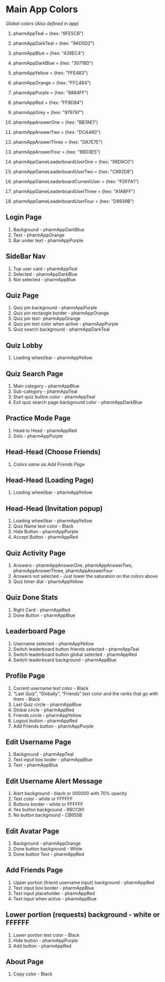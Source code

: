 
# Main App Colors
*Global colors (Also defined in app)*
1. pharmAppTeal = (hex: "6FE5CB")
1. pharmAppDarkTeal = (hex: "9AD5D2")
1. pharmAppBlue = (hex: "439EC4")
1. pharmAppDarkBlue = (hex: "30718D")
1. pharmAppYellow = (hex: "FFE483")
1. pharmAppOrange = (hex: "FFC484")
1. pharmAppPurple = (hex: "8884FF")
1. pharmAppRed = (hex: "FF8D84")
1. pharmAppGrey = (hex: "979797")

1. pharmAppAnswerOne = (hex: "BB7AE1")
1. pharmAppAnswerTwo = (hex: "DCA480")
1. pharmAppAnswerThree = (hex: "DA7E7E")
1. pharmAppAnswerFour = (hex: "88D3E5")


1. pharmAppGameLeaderboardUserOne = (hex: "98D8C0")
1. pharmAppGameLeaderboardUserTwo = (hex: "C892D8")
1. pharmAppGameLeaderboardCurrentUser = (hex: "FDFFA1")
1. pharmAppGameLeaderboardUserThree = (hex: "A1ABFF")
1. pharmAppGameLeaderboardUserFour = (hex: "D8939B")


## Login Page
1.  Background - pharmAppDarkBlue
1.  Text - pharmAppOrange
1.  Bar under text - pharmAppPurple

## SideBar Nav
1.  Top user card - pharmAppTeal
1.  Selected - pharmAppDarkBlue
1.  Not selected - pharmAppBlue

## Quiz Page
1.  Quiz pin background - pharmAppPurple
1.  Quiz pin rectangle border - pharmAppOrange
1.  Quiz pin text- pharmAppOrange
1.  Quiz pin text color when active - pharmAppPurple
1.  Quiz search background - pharmAppDarkTeal

## Quiz Lobby
1.  Loading wheel/bar - pharmAppYellow

## Quiz Search Page
1.  Main category - pharmAppBlue
1.  Sub-category - pharmAppTeal
1.  Start quiz button color - pharmAppTeal
1.  Exit quiz search page background color - pharmAppDarkBlue

## Practice Mode Page
1.  Head to Head - pharmAppRed
1.  Solo - pharmAppPurple

## Head-Head (Choose Friends)
1.  *Colors same as Add Friends Page*

## Head-Head (Loading Page)
1. Loading wheel/bar - pharmAppYellow

## Head-Head (Invitation popup)
1. Loading wheel/bar - pharmAppYellow
1. Quiz Name text color - Black
1. Hide Button - pharmAppPurple
1. Accept Button - pharmAppRed

## Quiz Activity Page
1.  Answers - pharmAppAnswerOne, pharmAppAnswerTwo, pharmAppAnswerThree, pharmAppAnswerFour
1.  Answers not selected - Just lower the saturation on the colors above
1.  Quiz timer dial - pharmAppYellow

## Quiz Done Stats
1.  Right Card - pharmAppRed
1.  Done Button - pharmAppBlue

## Leaderboard Page
1.  Username selected - pharmAppYellow
1.  Switch leaderboard button friends selected - pharmAppTeal
1.  Switch leaderboard button global selected - pharmAppRed
1.  Switch leaderboard background - pharmAppBlue


## Profile Page
1.  Current username text color - Black
1.  “Last Quiz”, ”Globally”, “Friends” text color and the ranks that go with them - Black
1.  Last Quiz circle - pharmAppBlue
1.  Global circle - pharmAppRed
1.  Friends circle - pharmAppYellow
1.  Logout button - pharmAppRed
1.  Add Friends button - pharmAppPurple

## Edit Username Page
1.  Background - pharmAppTeal
1.  Text input box boder - pharmAppBlue
1.  Text - pharmAppBlue

## Edit Username Alert Message
1.  Alert background - black or 000000 with 70% opacity
1.  Text color - white or FFFFFF
1.  Buttons border - white or FFFFFF
1.  Yes button background - 88CC90
1.  No button background - CB655B

## Edit Avatar Page
1.  Background - pharmAppOrange
1.  Done button background - White
1.  Done button Text - pharmAppRed

## Add Friends Page
1.  Upper portion (friend username input) background - pharmAppRed
1.  Text input box border - pharmAppBlue
1.  Text input placeholder - pharmAppRed
1.  Text input when active - pharmAppBlue

## Lower portion (requests) background - white or FFFFFF
1.  Lower portion text color - Black
1.  Hide button - pharmAppPurple
1.  Add button - pharmAppRed

## About Page
1.  Copy color - Black

